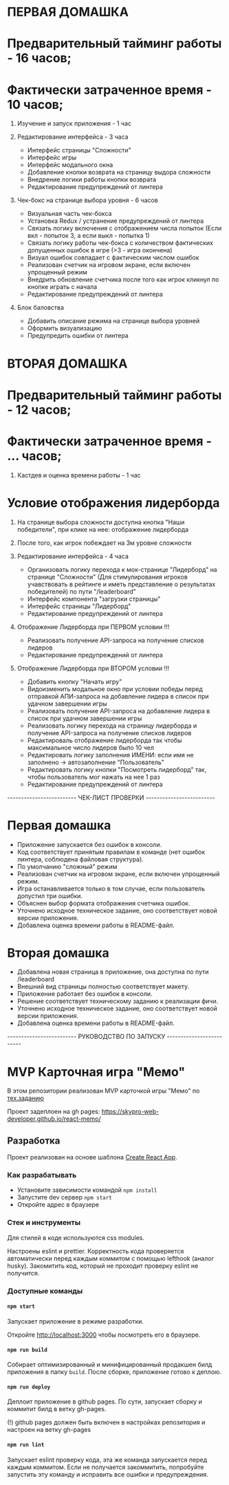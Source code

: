 # ПЕРВАЯ ДОМАШКА
# Предварительный тайминг работы - 16 часов;
# Фактически затраченное время - 10 часов;

1. Изучение и запуск приложения - 1 час

2. Редактирование интерфейса - 3 часа
    + Интерфейс страницы "Сложности"
    + Интерфейс игры
    + Интерфейс модального окна
    + Добавление кнопки возврата на страницу выдора сложности
    + Внедрение логики работы кнопки возврата
    + Редактирование предупреждений от линтера

3. Чек-бокс на странице выбора уровня - 6 часов 
    + Визуальная часть чек-бокса
    + Установка Redux / устранение предупреждений от линтера
    + Связать логику включения с отображением числа попыток (Если вкл - попыток 3, а если выкл - попытка 1)
    + Связать логику работы чек-бокса с количеством фактических допущенных ошибок в игре (>3 - игра окончена)
    + Визуал ошибок совпадает с фактическим числом ошибок
    + Реализован счетчик на игровом экране, если включен упрощенный режим
    + Внедрить обновление счетчика после того как игрок кликнул по кнопке играть с начала
    + Редактирование предупреждений от линтера

4. Блок баловства
    + Добавить описание режима на странице выбора уровней
    + Оформить визуализацию
    + Предупредить ошибки от линтера


# ВТОРАЯ ДОМАШКА
# Предварительный тайминг работы - 12 часов;
# Фактически затраченное время - ... часов;

1. Кастдев и оценка времени работы - 1 час

# Условие отображения лидерборда
1. На странице выбора сложности доступна кнопка "Наши победители", при клике на нее: отображение лидерборда
2. После того, как игрок побеждает на 3м уровне сложности

2. Редактирование интерфейса - 4 часа
    + Организовать логику перехода к мок-странице "Лидерборд" на странице "Сложности" (Для стимулирования игроков учавствовать в рейтинге и иметь представление о результатах победителей) по пути "/leaderboard"
    + Интерфейс компонента "загрузки страницы"
    + Интерфейс страницы "Лидерборд"
    + Редактирование предупреждений от линтера

3. Отображение Лидерборда при ПЕРВОМ условии !!!
    + Реализовать получение API-запроса на получение списков лидеров
    + Редактирование предупреждений от линтера

4. Отображение Лидерборда при ВТОРОМ условии !!!
    + Добавить кнопку "Начать игру"
    + Видоизменить модальное окно при условии победы перед отправкой АПИ-запроса на добавление лидера в список при удачном завершении игры
    + Реализовать получение API-запроса на добавление лидера в список при удачном завершении игры
    + Реализовать логику перехода на страницу лидерборда и получение API-запроса на получение списков лидеров
    + Редактироваль отображение лидерборда так чтобы максимальное число лидеров было 10 чел
    + Редактировать логику заполнения ИМЕНИ: если имя не заполнено -> автозаполнение "Пользователь"
    + Редактировать логику кнопки "Посмотреть лидерборд" так, чтобы пользователь мог нажать на нее 1 раз
    + Редактирование предупреждений от линтера




------------------------- ЧЕК-ЛИСТ ПРОВЕРКИ -------------------------

# Первая домашка
+ Приложение запускается без ошибок в консоли.
+ Код соответствует принятым правилам в команде (нет ошибок линтера, соблюдена файловая структура).
+ По умолчанию "сложный" режим
+ Реализован счетчик на игровом экране, если включен упрощенный режим.
+ Игра останавливается только в том случае, если пользователь допустил три ошибки.
+ Объяснен выбор формата отображения счетчика ошибок.
+ Уточнено исходное техническое задание, оно соответствует новой версии приложения.
+ Добавлена оценка времени работы в README-файл.
# Вторая домашка
+ Добавлена новая страница в приложение, она доступна по пути 
/leaderboard
+ Внешний вид страницы полностью соответствует макету.
+ Приложение работает без ошибок в консоли.
+ Решение соответствует техническому заданию к реализации фичи.
+ Уточнено исходное техническое задание, оно соответствует новой версии приложения.
+ Добавлена оценка времени работы в README-файл.




------------------------- РУКОВОДСТВО ПО ЗАПУСКУ -------------------------

# MVP Карточная игра "Мемо"

В этом репозитории реализован MVP карточкой игры "Мемо" по [тех.заданию](./docs/mvp-spec.md)

Проект задеплоен на gh pages:
https://skypro-web-developer.github.io/react-memo/

## Разработка

Проект реализован на основе шаблона [Create React App](https://github.com/facebook/create-react-app).

### Как разрабатывать

- Установите зависимости командой `npm install`
- Запустите dev сервер `npm start`
- Откройте адрес в браузере

### Стек и инструменты

Для стилей в коде используются css modules.

Настроены eslint и prettier. Корректность кода проверяется автоматически перед каждым коммитом с помощью lefthook (аналог husky). Закомитить код, который не проходит проверку eslint не получится.

### Доступные команды

#### `npm start`

Запускает приложение в режиме разработки.

Откройте [http://localhost:3000](http://localhost:3000) чтобы посмотреть его в браузере.

#### `npm run build`

Собирает оптимизированный и минифицированный продакшен билд приложения в папку `build`.
После сборке, приложение готово к деплою.

#### `npm run deploy`

Деплоит приложение в github pages. По сути, запускает сборку и коммитит билд в ветку gh-pages.

(!) github pages должен быть включен в настройках репозитория и настроен на ветку gh-pages

#### `npm run lint`

Запускает eslint проверку кода, эта же команда запускается перед каждым коммитом.
Если не получается закоммитить, попробуйте запустить эту команду и исправить все ошибки и предупреждения.
